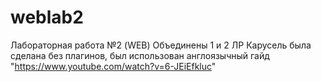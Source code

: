 # weblab2
Лабораторная работа №2 (WEB)
Объединены 1 и 2 ЛР
Карусель была сделана без плагинов, был использован англоязычный гайд "https://www.youtube.com/watch?v=6-JEiEfkluc"
